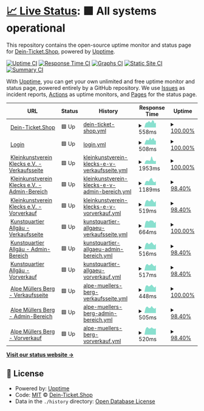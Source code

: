 # [📈 Live Status](https://Dein-Ticket-Shop.github.io/status): <!--live status--> **🟩 All systems operational**

This repository contains the open-source uptime monitor and status page for [Dein-Ticket.Shop](https://dein-ticket.shop), powered by [Upptime](https://github.com/upptime/upptime).

[![Uptime CI](https://github.com/Dein-Ticket-Shop/status/workflows/Uptime%20CI/badge.svg)](https://github.com/Dein-Ticket-Shop/status/actions?query=workflow%3A%22Uptime+CI%22)
[![Response Time CI](https://github.com/Dein-Ticket-Shop/status/workflows/Response%20Time%20CI/badge.svg)](https://github.com/Dein-Ticket-Shop/status/actions?query=workflow%3A%22Response+Time+CI%22)
[![Graphs CI](https://github.com/Dein-Ticket-Shop/status/workflows/Graphs%20CI/badge.svg)](https://github.com/Dein-Ticket-Shop/status/actions?query=workflow%3A%22Graphs+CI%22)
[![Static Site CI](https://github.com/Dein-Ticket-Shop/status/workflows/Static%20Site%20CI/badge.svg)](https://github.com/Dein-Ticket-Shop/status/actions?query=workflow%3A%22Static+Site+CI%22)
[![Summary CI](https://github.com/Dein-Ticket-Shop/status/workflows/Summary%20CI/badge.svg)](https://github.com/Dein-Ticket-Shop/status/actions?query=workflow%3A%22Summary+CI%22)

With [Upptime](https://upptime.js.org), you can get your own unlimited and free uptime monitor and status page, powered entirely by a GitHub repository. We use [Issues](https://github.com/Dein-Ticket-Shop/status/issues) as incident reports, [Actions](https://github.com/Dein-Ticket-Shop/status/actions) as uptime monitors, and [Pages](https://Dein-Ticket-Shop.github.io/status) for the status page.

<!--start: status pages-->
<!-- This summary is generated by Upptime (https://github.com/upptime/upptime) -->
<!-- Do not edit this manually, your changes will be overwritten -->
<!-- prettier-ignore -->
| URL | Status | History | Response Time | Uptime |
| --- | ------ | ------- | ------------- | ------ |
| <img alt="" src="https://icons.duckduckgo.com/ip3/dein-ticket.shop.ico" height="13"> [Dein-Ticket.Shop](https://dein-ticket.shop) | 🟩 Up | [dein-ticket-shop.yml](https://github.com/Dein-Ticket-Shop/status/commits/HEAD/history/dein-ticket-shop.yml) | <details><summary><img alt="Response time graph" src="./graphs/dein-ticket-shop/response-time-week.png" height="20"> 558ms</summary><br><a href="https://Dein-Ticket-Shop.github.io/status/history/dein-ticket-shop"><img alt="Response time 558" src="https://img.shields.io/endpoint?url=https%3A%2F%2Fraw.githubusercontent.com%2FDein-Ticket-Shop%2Fstatus%2FHEAD%2Fapi%2Fdein-ticket-shop%2Fresponse-time.json"></a><br><a href="https://Dein-Ticket-Shop.github.io/status/history/dein-ticket-shop"><img alt="24-hour response time 515" src="https://img.shields.io/endpoint?url=https%3A%2F%2Fraw.githubusercontent.com%2FDein-Ticket-Shop%2Fstatus%2FHEAD%2Fapi%2Fdein-ticket-shop%2Fresponse-time-day.json"></a><br><a href="https://Dein-Ticket-Shop.github.io/status/history/dein-ticket-shop"><img alt="7-day response time 558" src="https://img.shields.io/endpoint?url=https%3A%2F%2Fraw.githubusercontent.com%2FDein-Ticket-Shop%2Fstatus%2FHEAD%2Fapi%2Fdein-ticket-shop%2Fresponse-time-week.json"></a><br><a href="https://Dein-Ticket-Shop.github.io/status/history/dein-ticket-shop"><img alt="30-day response time 558" src="https://img.shields.io/endpoint?url=https%3A%2F%2Fraw.githubusercontent.com%2FDein-Ticket-Shop%2Fstatus%2FHEAD%2Fapi%2Fdein-ticket-shop%2Fresponse-time-month.json"></a><br><a href="https://Dein-Ticket-Shop.github.io/status/history/dein-ticket-shop"><img alt="1-year response time 558" src="https://img.shields.io/endpoint?url=https%3A%2F%2Fraw.githubusercontent.com%2FDein-Ticket-Shop%2Fstatus%2FHEAD%2Fapi%2Fdein-ticket-shop%2Fresponse-time-year.json"></a></details> | <details><summary><a href="https://Dein-Ticket-Shop.github.io/status/history/dein-ticket-shop">100.00%</a></summary><a href="https://Dein-Ticket-Shop.github.io/status/history/dein-ticket-shop"><img alt="All-time uptime 100.00%" src="https://img.shields.io/endpoint?url=https%3A%2F%2Fraw.githubusercontent.com%2FDein-Ticket-Shop%2Fstatus%2FHEAD%2Fapi%2Fdein-ticket-shop%2Fuptime.json"></a><br><a href="https://Dein-Ticket-Shop.github.io/status/history/dein-ticket-shop"><img alt="24-hour uptime 100.00%" src="https://img.shields.io/endpoint?url=https%3A%2F%2Fraw.githubusercontent.com%2FDein-Ticket-Shop%2Fstatus%2FHEAD%2Fapi%2Fdein-ticket-shop%2Fuptime-day.json"></a><br><a href="https://Dein-Ticket-Shop.github.io/status/history/dein-ticket-shop"><img alt="7-day uptime 100.00%" src="https://img.shields.io/endpoint?url=https%3A%2F%2Fraw.githubusercontent.com%2FDein-Ticket-Shop%2Fstatus%2FHEAD%2Fapi%2Fdein-ticket-shop%2Fuptime-week.json"></a><br><a href="https://Dein-Ticket-Shop.github.io/status/history/dein-ticket-shop"><img alt="30-day uptime 100.00%" src="https://img.shields.io/endpoint?url=https%3A%2F%2Fraw.githubusercontent.com%2FDein-Ticket-Shop%2Fstatus%2FHEAD%2Fapi%2Fdein-ticket-shop%2Fuptime-month.json"></a><br><a href="https://Dein-Ticket-Shop.github.io/status/history/dein-ticket-shop"><img alt="1-year uptime 100.00%" src="https://img.shields.io/endpoint?url=https%3A%2F%2Fraw.githubusercontent.com%2FDein-Ticket-Shop%2Fstatus%2FHEAD%2Fapi%2Fdein-ticket-shop%2Fuptime-year.json"></a></details>
| <img alt="" src="https://icons.duckduckgo.com/ip3/login.dein-ticket.shop.ico" height="13"> [Login](https://login.dein-ticket.shop) | 🟩 Up | [login.yml](https://github.com/Dein-Ticket-Shop/status/commits/HEAD/history/login.yml) | <details><summary><img alt="Response time graph" src="./graphs/login/response-time-week.png" height="20"> 508ms</summary><br><a href="https://Dein-Ticket-Shop.github.io/status/history/login"><img alt="Response time 508" src="https://img.shields.io/endpoint?url=https%3A%2F%2Fraw.githubusercontent.com%2FDein-Ticket-Shop%2Fstatus%2FHEAD%2Fapi%2Flogin%2Fresponse-time.json"></a><br><a href="https://Dein-Ticket-Shop.github.io/status/history/login"><img alt="24-hour response time 436" src="https://img.shields.io/endpoint?url=https%3A%2F%2Fraw.githubusercontent.com%2FDein-Ticket-Shop%2Fstatus%2FHEAD%2Fapi%2Flogin%2Fresponse-time-day.json"></a><br><a href="https://Dein-Ticket-Shop.github.io/status/history/login"><img alt="7-day response time 508" src="https://img.shields.io/endpoint?url=https%3A%2F%2Fraw.githubusercontent.com%2FDein-Ticket-Shop%2Fstatus%2FHEAD%2Fapi%2Flogin%2Fresponse-time-week.json"></a><br><a href="https://Dein-Ticket-Shop.github.io/status/history/login"><img alt="30-day response time 508" src="https://img.shields.io/endpoint?url=https%3A%2F%2Fraw.githubusercontent.com%2FDein-Ticket-Shop%2Fstatus%2FHEAD%2Fapi%2Flogin%2Fresponse-time-month.json"></a><br><a href="https://Dein-Ticket-Shop.github.io/status/history/login"><img alt="1-year response time 508" src="https://img.shields.io/endpoint?url=https%3A%2F%2Fraw.githubusercontent.com%2FDein-Ticket-Shop%2Fstatus%2FHEAD%2Fapi%2Flogin%2Fresponse-time-year.json"></a></details> | <details><summary><a href="https://Dein-Ticket-Shop.github.io/status/history/login">100.00%</a></summary><a href="https://Dein-Ticket-Shop.github.io/status/history/login"><img alt="All-time uptime 100.00%" src="https://img.shields.io/endpoint?url=https%3A%2F%2Fraw.githubusercontent.com%2FDein-Ticket-Shop%2Fstatus%2FHEAD%2Fapi%2Flogin%2Fuptime.json"></a><br><a href="https://Dein-Ticket-Shop.github.io/status/history/login"><img alt="24-hour uptime 100.00%" src="https://img.shields.io/endpoint?url=https%3A%2F%2Fraw.githubusercontent.com%2FDein-Ticket-Shop%2Fstatus%2FHEAD%2Fapi%2Flogin%2Fuptime-day.json"></a><br><a href="https://Dein-Ticket-Shop.github.io/status/history/login"><img alt="7-day uptime 100.00%" src="https://img.shields.io/endpoint?url=https%3A%2F%2Fraw.githubusercontent.com%2FDein-Ticket-Shop%2Fstatus%2FHEAD%2Fapi%2Flogin%2Fuptime-week.json"></a><br><a href="https://Dein-Ticket-Shop.github.io/status/history/login"><img alt="30-day uptime 100.00%" src="https://img.shields.io/endpoint?url=https%3A%2F%2Fraw.githubusercontent.com%2FDein-Ticket-Shop%2Fstatus%2FHEAD%2Fapi%2Flogin%2Fuptime-month.json"></a><br><a href="https://Dein-Ticket-Shop.github.io/status/history/login"><img alt="1-year uptime 100.00%" src="https://img.shields.io/endpoint?url=https%3A%2F%2Fraw.githubusercontent.com%2FDein-Ticket-Shop%2Fstatus%2FHEAD%2Fapi%2Flogin%2Fuptime-year.json"></a></details>
| <img alt="" src="https://icons.duckduckgo.com/ip3/klecks.dein-ticket.shop.ico" height="13"> [Kleinkunstverein Klecks e.V. - Verkaufsseite](https://klecks.dein-ticket.shop) | 🟩 Up | [kleinkunstverein-klecks-e-v-verkaufsseite.yml](https://github.com/Dein-Ticket-Shop/status/commits/HEAD/history/kleinkunstverein-klecks-e-v-verkaufsseite.yml) | <details><summary><img alt="Response time graph" src="./graphs/kleinkunstverein-klecks-e-v-verkaufsseite/response-time-week.png" height="20"> 1953ms</summary><br><a href="https://Dein-Ticket-Shop.github.io/status/history/kleinkunstverein-klecks-e-v-verkaufsseite"><img alt="Response time 1953" src="https://img.shields.io/endpoint?url=https%3A%2F%2Fraw.githubusercontent.com%2FDein-Ticket-Shop%2Fstatus%2FHEAD%2Fapi%2Fkleinkunstverein-klecks-e-v-verkaufsseite%2Fresponse-time.json"></a><br><a href="https://Dein-Ticket-Shop.github.io/status/history/kleinkunstverein-klecks-e-v-verkaufsseite"><img alt="24-hour response time 1633" src="https://img.shields.io/endpoint?url=https%3A%2F%2Fraw.githubusercontent.com%2FDein-Ticket-Shop%2Fstatus%2FHEAD%2Fapi%2Fkleinkunstverein-klecks-e-v-verkaufsseite%2Fresponse-time-day.json"></a><br><a href="https://Dein-Ticket-Shop.github.io/status/history/kleinkunstverein-klecks-e-v-verkaufsseite"><img alt="7-day response time 1953" src="https://img.shields.io/endpoint?url=https%3A%2F%2Fraw.githubusercontent.com%2FDein-Ticket-Shop%2Fstatus%2FHEAD%2Fapi%2Fkleinkunstverein-klecks-e-v-verkaufsseite%2Fresponse-time-week.json"></a><br><a href="https://Dein-Ticket-Shop.github.io/status/history/kleinkunstverein-klecks-e-v-verkaufsseite"><img alt="30-day response time 1953" src="https://img.shields.io/endpoint?url=https%3A%2F%2Fraw.githubusercontent.com%2FDein-Ticket-Shop%2Fstatus%2FHEAD%2Fapi%2Fkleinkunstverein-klecks-e-v-verkaufsseite%2Fresponse-time-month.json"></a><br><a href="https://Dein-Ticket-Shop.github.io/status/history/kleinkunstverein-klecks-e-v-verkaufsseite"><img alt="1-year response time 1953" src="https://img.shields.io/endpoint?url=https%3A%2F%2Fraw.githubusercontent.com%2FDein-Ticket-Shop%2Fstatus%2FHEAD%2Fapi%2Fkleinkunstverein-klecks-e-v-verkaufsseite%2Fresponse-time-year.json"></a></details> | <details><summary><a href="https://Dein-Ticket-Shop.github.io/status/history/kleinkunstverein-klecks-e-v-verkaufsseite">100.00%</a></summary><a href="https://Dein-Ticket-Shop.github.io/status/history/kleinkunstverein-klecks-e-v-verkaufsseite"><img alt="All-time uptime 100.00%" src="https://img.shields.io/endpoint?url=https%3A%2F%2Fraw.githubusercontent.com%2FDein-Ticket-Shop%2Fstatus%2FHEAD%2Fapi%2Fkleinkunstverein-klecks-e-v-verkaufsseite%2Fuptime.json"></a><br><a href="https://Dein-Ticket-Shop.github.io/status/history/kleinkunstverein-klecks-e-v-verkaufsseite"><img alt="24-hour uptime 100.00%" src="https://img.shields.io/endpoint?url=https%3A%2F%2Fraw.githubusercontent.com%2FDein-Ticket-Shop%2Fstatus%2FHEAD%2Fapi%2Fkleinkunstverein-klecks-e-v-verkaufsseite%2Fuptime-day.json"></a><br><a href="https://Dein-Ticket-Shop.github.io/status/history/kleinkunstverein-klecks-e-v-verkaufsseite"><img alt="7-day uptime 100.00%" src="https://img.shields.io/endpoint?url=https%3A%2F%2Fraw.githubusercontent.com%2FDein-Ticket-Shop%2Fstatus%2FHEAD%2Fapi%2Fkleinkunstverein-klecks-e-v-verkaufsseite%2Fuptime-week.json"></a><br><a href="https://Dein-Ticket-Shop.github.io/status/history/kleinkunstverein-klecks-e-v-verkaufsseite"><img alt="30-day uptime 100.00%" src="https://img.shields.io/endpoint?url=https%3A%2F%2Fraw.githubusercontent.com%2FDein-Ticket-Shop%2Fstatus%2FHEAD%2Fapi%2Fkleinkunstverein-klecks-e-v-verkaufsseite%2Fuptime-month.json"></a><br><a href="https://Dein-Ticket-Shop.github.io/status/history/kleinkunstverein-klecks-e-v-verkaufsseite"><img alt="1-year uptime 100.00%" src="https://img.shields.io/endpoint?url=https%3A%2F%2Fraw.githubusercontent.com%2FDein-Ticket-Shop%2Fstatus%2FHEAD%2Fapi%2Fkleinkunstverein-klecks-e-v-verkaufsseite%2Fuptime-year.json"></a></details>
| <img alt="" src="https://icons.duckduckgo.com/ip3/klecks.admin.dein-ticket.shop.ico" height="13"> [Kleinkunstverein Klecks e.V. - Admin-Bereich](https://klecks.admin.dein-ticket.shop) | 🟩 Up | [kleinkunstverein-klecks-e-v-admin-bereich.yml](https://github.com/Dein-Ticket-Shop/status/commits/HEAD/history/kleinkunstverein-klecks-e-v-admin-bereich.yml) | <details><summary><img alt="Response time graph" src="./graphs/kleinkunstverein-klecks-e-v-admin-bereich/response-time-week.png" height="20"> 1189ms</summary><br><a href="https://Dein-Ticket-Shop.github.io/status/history/kleinkunstverein-klecks-e-v-admin-bereich"><img alt="Response time 1189" src="https://img.shields.io/endpoint?url=https%3A%2F%2Fraw.githubusercontent.com%2FDein-Ticket-Shop%2Fstatus%2FHEAD%2Fapi%2Fkleinkunstverein-klecks-e-v-admin-bereich%2Fresponse-time.json"></a><br><a href="https://Dein-Ticket-Shop.github.io/status/history/kleinkunstverein-klecks-e-v-admin-bereich"><img alt="24-hour response time 1859" src="https://img.shields.io/endpoint?url=https%3A%2F%2Fraw.githubusercontent.com%2FDein-Ticket-Shop%2Fstatus%2FHEAD%2Fapi%2Fkleinkunstverein-klecks-e-v-admin-bereich%2Fresponse-time-day.json"></a><br><a href="https://Dein-Ticket-Shop.github.io/status/history/kleinkunstverein-klecks-e-v-admin-bereich"><img alt="7-day response time 1189" src="https://img.shields.io/endpoint?url=https%3A%2F%2Fraw.githubusercontent.com%2FDein-Ticket-Shop%2Fstatus%2FHEAD%2Fapi%2Fkleinkunstverein-klecks-e-v-admin-bereich%2Fresponse-time-week.json"></a><br><a href="https://Dein-Ticket-Shop.github.io/status/history/kleinkunstverein-klecks-e-v-admin-bereich"><img alt="30-day response time 1189" src="https://img.shields.io/endpoint?url=https%3A%2F%2Fraw.githubusercontent.com%2FDein-Ticket-Shop%2Fstatus%2FHEAD%2Fapi%2Fkleinkunstverein-klecks-e-v-admin-bereich%2Fresponse-time-month.json"></a><br><a href="https://Dein-Ticket-Shop.github.io/status/history/kleinkunstverein-klecks-e-v-admin-bereich"><img alt="1-year response time 1189" src="https://img.shields.io/endpoint?url=https%3A%2F%2Fraw.githubusercontent.com%2FDein-Ticket-Shop%2Fstatus%2FHEAD%2Fapi%2Fkleinkunstverein-klecks-e-v-admin-bereich%2Fresponse-time-year.json"></a></details> | <details><summary><a href="https://Dein-Ticket-Shop.github.io/status/history/kleinkunstverein-klecks-e-v-admin-bereich">98.40%</a></summary><a href="https://Dein-Ticket-Shop.github.io/status/history/kleinkunstverein-klecks-e-v-admin-bereich"><img alt="All-time uptime 98.40%" src="https://img.shields.io/endpoint?url=https%3A%2F%2Fraw.githubusercontent.com%2FDein-Ticket-Shop%2Fstatus%2FHEAD%2Fapi%2Fkleinkunstverein-klecks-e-v-admin-bereich%2Fuptime.json"></a><br><a href="https://Dein-Ticket-Shop.github.io/status/history/kleinkunstverein-klecks-e-v-admin-bereich"><img alt="24-hour uptime 90.50%" src="https://img.shields.io/endpoint?url=https%3A%2F%2Fraw.githubusercontent.com%2FDein-Ticket-Shop%2Fstatus%2FHEAD%2Fapi%2Fkleinkunstverein-klecks-e-v-admin-bereich%2Fuptime-day.json"></a><br><a href="https://Dein-Ticket-Shop.github.io/status/history/kleinkunstverein-klecks-e-v-admin-bereich"><img alt="7-day uptime 98.40%" src="https://img.shields.io/endpoint?url=https%3A%2F%2Fraw.githubusercontent.com%2FDein-Ticket-Shop%2Fstatus%2FHEAD%2Fapi%2Fkleinkunstverein-klecks-e-v-admin-bereich%2Fuptime-week.json"></a><br><a href="https://Dein-Ticket-Shop.github.io/status/history/kleinkunstverein-klecks-e-v-admin-bereich"><img alt="30-day uptime 98.40%" src="https://img.shields.io/endpoint?url=https%3A%2F%2Fraw.githubusercontent.com%2FDein-Ticket-Shop%2Fstatus%2FHEAD%2Fapi%2Fkleinkunstverein-klecks-e-v-admin-bereich%2Fuptime-month.json"></a><br><a href="https://Dein-Ticket-Shop.github.io/status/history/kleinkunstverein-klecks-e-v-admin-bereich"><img alt="1-year uptime 98.40%" src="https://img.shields.io/endpoint?url=https%3A%2F%2Fraw.githubusercontent.com%2FDein-Ticket-Shop%2Fstatus%2FHEAD%2Fapi%2Fkleinkunstverein-klecks-e-v-admin-bereich%2Fuptime-year.json"></a></details>
| <img alt="" src="https://icons.duckduckgo.com/ip3/klecks.vvk.dein-ticket.shop.ico" height="13"> [Kleinkunstverein Klecks e.V. - Vorverkauf](https://klecks.vvk.dein-ticket.shop) | 🟩 Up | [kleinkunstverein-klecks-e-v-vorverkauf.yml](https://github.com/Dein-Ticket-Shop/status/commits/HEAD/history/kleinkunstverein-klecks-e-v-vorverkauf.yml) | <details><summary><img alt="Response time graph" src="./graphs/kleinkunstverein-klecks-e-v-vorverkauf/response-time-week.png" height="20"> 519ms</summary><br><a href="https://Dein-Ticket-Shop.github.io/status/history/kleinkunstverein-klecks-e-v-vorverkauf"><img alt="Response time 519" src="https://img.shields.io/endpoint?url=https%3A%2F%2Fraw.githubusercontent.com%2FDein-Ticket-Shop%2Fstatus%2FHEAD%2Fapi%2Fkleinkunstverein-klecks-e-v-vorverkauf%2Fresponse-time.json"></a><br><a href="https://Dein-Ticket-Shop.github.io/status/history/kleinkunstverein-klecks-e-v-vorverkauf"><img alt="24-hour response time 428" src="https://img.shields.io/endpoint?url=https%3A%2F%2Fraw.githubusercontent.com%2FDein-Ticket-Shop%2Fstatus%2FHEAD%2Fapi%2Fkleinkunstverein-klecks-e-v-vorverkauf%2Fresponse-time-day.json"></a><br><a href="https://Dein-Ticket-Shop.github.io/status/history/kleinkunstverein-klecks-e-v-vorverkauf"><img alt="7-day response time 519" src="https://img.shields.io/endpoint?url=https%3A%2F%2Fraw.githubusercontent.com%2FDein-Ticket-Shop%2Fstatus%2FHEAD%2Fapi%2Fkleinkunstverein-klecks-e-v-vorverkauf%2Fresponse-time-week.json"></a><br><a href="https://Dein-Ticket-Shop.github.io/status/history/kleinkunstverein-klecks-e-v-vorverkauf"><img alt="30-day response time 519" src="https://img.shields.io/endpoint?url=https%3A%2F%2Fraw.githubusercontent.com%2FDein-Ticket-Shop%2Fstatus%2FHEAD%2Fapi%2Fkleinkunstverein-klecks-e-v-vorverkauf%2Fresponse-time-month.json"></a><br><a href="https://Dein-Ticket-Shop.github.io/status/history/kleinkunstverein-klecks-e-v-vorverkauf"><img alt="1-year response time 519" src="https://img.shields.io/endpoint?url=https%3A%2F%2Fraw.githubusercontent.com%2FDein-Ticket-Shop%2Fstatus%2FHEAD%2Fapi%2Fkleinkunstverein-klecks-e-v-vorverkauf%2Fresponse-time-year.json"></a></details> | <details><summary><a href="https://Dein-Ticket-Shop.github.io/status/history/kleinkunstverein-klecks-e-v-vorverkauf">98.40%</a></summary><a href="https://Dein-Ticket-Shop.github.io/status/history/kleinkunstverein-klecks-e-v-vorverkauf"><img alt="All-time uptime 98.40%" src="https://img.shields.io/endpoint?url=https%3A%2F%2Fraw.githubusercontent.com%2FDein-Ticket-Shop%2Fstatus%2FHEAD%2Fapi%2Fkleinkunstverein-klecks-e-v-vorverkauf%2Fuptime.json"></a><br><a href="https://Dein-Ticket-Shop.github.io/status/history/kleinkunstverein-klecks-e-v-vorverkauf"><img alt="24-hour uptime 90.50%" src="https://img.shields.io/endpoint?url=https%3A%2F%2Fraw.githubusercontent.com%2FDein-Ticket-Shop%2Fstatus%2FHEAD%2Fapi%2Fkleinkunstverein-klecks-e-v-vorverkauf%2Fuptime-day.json"></a><br><a href="https://Dein-Ticket-Shop.github.io/status/history/kleinkunstverein-klecks-e-v-vorverkauf"><img alt="7-day uptime 98.40%" src="https://img.shields.io/endpoint?url=https%3A%2F%2Fraw.githubusercontent.com%2FDein-Ticket-Shop%2Fstatus%2FHEAD%2Fapi%2Fkleinkunstverein-klecks-e-v-vorverkauf%2Fuptime-week.json"></a><br><a href="https://Dein-Ticket-Shop.github.io/status/history/kleinkunstverein-klecks-e-v-vorverkauf"><img alt="30-day uptime 98.40%" src="https://img.shields.io/endpoint?url=https%3A%2F%2Fraw.githubusercontent.com%2FDein-Ticket-Shop%2Fstatus%2FHEAD%2Fapi%2Fkleinkunstverein-klecks-e-v-vorverkauf%2Fuptime-month.json"></a><br><a href="https://Dein-Ticket-Shop.github.io/status/history/kleinkunstverein-klecks-e-v-vorverkauf"><img alt="1-year uptime 98.40%" src="https://img.shields.io/endpoint?url=https%3A%2F%2Fraw.githubusercontent.com%2FDein-Ticket-Shop%2Fstatus%2FHEAD%2Fapi%2Fkleinkunstverein-klecks-e-v-vorverkauf%2Fuptime-year.json"></a></details>
| <img alt="" src="https://icons.duckduckgo.com/ip3/kqa.dein-ticket.shop.ico" height="13"> [Kunstquartier Allgäu - Verkaufsseite](https://kqa.dein-ticket.shop) | 🟩 Up | [kunstquartier-allgaeu-verkaufsseite.yml](https://github.com/Dein-Ticket-Shop/status/commits/HEAD/history/kunstquartier-allgaeu-verkaufsseite.yml) | <details><summary><img alt="Response time graph" src="./graphs/kunstquartier-allgaeu-verkaufsseite/response-time-week.png" height="20"> 664ms</summary><br><a href="https://Dein-Ticket-Shop.github.io/status/history/kunstquartier-allgaeu-verkaufsseite"><img alt="Response time 664" src="https://img.shields.io/endpoint?url=https%3A%2F%2Fraw.githubusercontent.com%2FDein-Ticket-Shop%2Fstatus%2FHEAD%2Fapi%2Fkunstquartier-allgaeu-verkaufsseite%2Fresponse-time.json"></a><br><a href="https://Dein-Ticket-Shop.github.io/status/history/kunstquartier-allgaeu-verkaufsseite"><img alt="24-hour response time 635" src="https://img.shields.io/endpoint?url=https%3A%2F%2Fraw.githubusercontent.com%2FDein-Ticket-Shop%2Fstatus%2FHEAD%2Fapi%2Fkunstquartier-allgaeu-verkaufsseite%2Fresponse-time-day.json"></a><br><a href="https://Dein-Ticket-Shop.github.io/status/history/kunstquartier-allgaeu-verkaufsseite"><img alt="7-day response time 664" src="https://img.shields.io/endpoint?url=https%3A%2F%2Fraw.githubusercontent.com%2FDein-Ticket-Shop%2Fstatus%2FHEAD%2Fapi%2Fkunstquartier-allgaeu-verkaufsseite%2Fresponse-time-week.json"></a><br><a href="https://Dein-Ticket-Shop.github.io/status/history/kunstquartier-allgaeu-verkaufsseite"><img alt="30-day response time 664" src="https://img.shields.io/endpoint?url=https%3A%2F%2Fraw.githubusercontent.com%2FDein-Ticket-Shop%2Fstatus%2FHEAD%2Fapi%2Fkunstquartier-allgaeu-verkaufsseite%2Fresponse-time-month.json"></a><br><a href="https://Dein-Ticket-Shop.github.io/status/history/kunstquartier-allgaeu-verkaufsseite"><img alt="1-year response time 664" src="https://img.shields.io/endpoint?url=https%3A%2F%2Fraw.githubusercontent.com%2FDein-Ticket-Shop%2Fstatus%2FHEAD%2Fapi%2Fkunstquartier-allgaeu-verkaufsseite%2Fresponse-time-year.json"></a></details> | <details><summary><a href="https://Dein-Ticket-Shop.github.io/status/history/kunstquartier-allgaeu-verkaufsseite">100.00%</a></summary><a href="https://Dein-Ticket-Shop.github.io/status/history/kunstquartier-allgaeu-verkaufsseite"><img alt="All-time uptime 100.00%" src="https://img.shields.io/endpoint?url=https%3A%2F%2Fraw.githubusercontent.com%2FDein-Ticket-Shop%2Fstatus%2FHEAD%2Fapi%2Fkunstquartier-allgaeu-verkaufsseite%2Fuptime.json"></a><br><a href="https://Dein-Ticket-Shop.github.io/status/history/kunstquartier-allgaeu-verkaufsseite"><img alt="24-hour uptime 100.00%" src="https://img.shields.io/endpoint?url=https%3A%2F%2Fraw.githubusercontent.com%2FDein-Ticket-Shop%2Fstatus%2FHEAD%2Fapi%2Fkunstquartier-allgaeu-verkaufsseite%2Fuptime-day.json"></a><br><a href="https://Dein-Ticket-Shop.github.io/status/history/kunstquartier-allgaeu-verkaufsseite"><img alt="7-day uptime 100.00%" src="https://img.shields.io/endpoint?url=https%3A%2F%2Fraw.githubusercontent.com%2FDein-Ticket-Shop%2Fstatus%2FHEAD%2Fapi%2Fkunstquartier-allgaeu-verkaufsseite%2Fuptime-week.json"></a><br><a href="https://Dein-Ticket-Shop.github.io/status/history/kunstquartier-allgaeu-verkaufsseite"><img alt="30-day uptime 100.00%" src="https://img.shields.io/endpoint?url=https%3A%2F%2Fraw.githubusercontent.com%2FDein-Ticket-Shop%2Fstatus%2FHEAD%2Fapi%2Fkunstquartier-allgaeu-verkaufsseite%2Fuptime-month.json"></a><br><a href="https://Dein-Ticket-Shop.github.io/status/history/kunstquartier-allgaeu-verkaufsseite"><img alt="1-year uptime 100.00%" src="https://img.shields.io/endpoint?url=https%3A%2F%2Fraw.githubusercontent.com%2FDein-Ticket-Shop%2Fstatus%2FHEAD%2Fapi%2Fkunstquartier-allgaeu-verkaufsseite%2Fuptime-year.json"></a></details>
| <img alt="" src="https://icons.duckduckgo.com/ip3/kqa.admin.dein-ticket.shop.ico" height="13"> [Kunstquartier Allgäu - Admin-Bereich](https://kqa.admin.dein-ticket.shop) | 🟩 Up | [kunstquartier-allgaeu-admin-bereich.yml](https://github.com/Dein-Ticket-Shop/status/commits/HEAD/history/kunstquartier-allgaeu-admin-bereich.yml) | <details><summary><img alt="Response time graph" src="./graphs/kunstquartier-allgaeu-admin-bereich/response-time-week.png" height="20"> 516ms</summary><br><a href="https://Dein-Ticket-Shop.github.io/status/history/kunstquartier-allgaeu-admin-bereich"><img alt="Response time 516" src="https://img.shields.io/endpoint?url=https%3A%2F%2Fraw.githubusercontent.com%2FDein-Ticket-Shop%2Fstatus%2FHEAD%2Fapi%2Fkunstquartier-allgaeu-admin-bereich%2Fresponse-time.json"></a><br><a href="https://Dein-Ticket-Shop.github.io/status/history/kunstquartier-allgaeu-admin-bereich"><img alt="24-hour response time 422" src="https://img.shields.io/endpoint?url=https%3A%2F%2Fraw.githubusercontent.com%2FDein-Ticket-Shop%2Fstatus%2FHEAD%2Fapi%2Fkunstquartier-allgaeu-admin-bereich%2Fresponse-time-day.json"></a><br><a href="https://Dein-Ticket-Shop.github.io/status/history/kunstquartier-allgaeu-admin-bereich"><img alt="7-day response time 516" src="https://img.shields.io/endpoint?url=https%3A%2F%2Fraw.githubusercontent.com%2FDein-Ticket-Shop%2Fstatus%2FHEAD%2Fapi%2Fkunstquartier-allgaeu-admin-bereich%2Fresponse-time-week.json"></a><br><a href="https://Dein-Ticket-Shop.github.io/status/history/kunstquartier-allgaeu-admin-bereich"><img alt="30-day response time 516" src="https://img.shields.io/endpoint?url=https%3A%2F%2Fraw.githubusercontent.com%2FDein-Ticket-Shop%2Fstatus%2FHEAD%2Fapi%2Fkunstquartier-allgaeu-admin-bereich%2Fresponse-time-month.json"></a><br><a href="https://Dein-Ticket-Shop.github.io/status/history/kunstquartier-allgaeu-admin-bereich"><img alt="1-year response time 516" src="https://img.shields.io/endpoint?url=https%3A%2F%2Fraw.githubusercontent.com%2FDein-Ticket-Shop%2Fstatus%2FHEAD%2Fapi%2Fkunstquartier-allgaeu-admin-bereich%2Fresponse-time-year.json"></a></details> | <details><summary><a href="https://Dein-Ticket-Shop.github.io/status/history/kunstquartier-allgaeu-admin-bereich">98.40%</a></summary><a href="https://Dein-Ticket-Shop.github.io/status/history/kunstquartier-allgaeu-admin-bereich"><img alt="All-time uptime 98.40%" src="https://img.shields.io/endpoint?url=https%3A%2F%2Fraw.githubusercontent.com%2FDein-Ticket-Shop%2Fstatus%2FHEAD%2Fapi%2Fkunstquartier-allgaeu-admin-bereich%2Fuptime.json"></a><br><a href="https://Dein-Ticket-Shop.github.io/status/history/kunstquartier-allgaeu-admin-bereich"><img alt="24-hour uptime 90.50%" src="https://img.shields.io/endpoint?url=https%3A%2F%2Fraw.githubusercontent.com%2FDein-Ticket-Shop%2Fstatus%2FHEAD%2Fapi%2Fkunstquartier-allgaeu-admin-bereich%2Fuptime-day.json"></a><br><a href="https://Dein-Ticket-Shop.github.io/status/history/kunstquartier-allgaeu-admin-bereich"><img alt="7-day uptime 98.40%" src="https://img.shields.io/endpoint?url=https%3A%2F%2Fraw.githubusercontent.com%2FDein-Ticket-Shop%2Fstatus%2FHEAD%2Fapi%2Fkunstquartier-allgaeu-admin-bereich%2Fuptime-week.json"></a><br><a href="https://Dein-Ticket-Shop.github.io/status/history/kunstquartier-allgaeu-admin-bereich"><img alt="30-day uptime 98.40%" src="https://img.shields.io/endpoint?url=https%3A%2F%2Fraw.githubusercontent.com%2FDein-Ticket-Shop%2Fstatus%2FHEAD%2Fapi%2Fkunstquartier-allgaeu-admin-bereich%2Fuptime-month.json"></a><br><a href="https://Dein-Ticket-Shop.github.io/status/history/kunstquartier-allgaeu-admin-bereich"><img alt="1-year uptime 98.40%" src="https://img.shields.io/endpoint?url=https%3A%2F%2Fraw.githubusercontent.com%2FDein-Ticket-Shop%2Fstatus%2FHEAD%2Fapi%2Fkunstquartier-allgaeu-admin-bereich%2Fuptime-year.json"></a></details>
| <img alt="" src="https://icons.duckduckgo.com/ip3/kqa.vvk.dein-ticket.shop.ico" height="13"> [Kunstquartier Allgäu - Vorverkauf](https://kqa.vvk.dein-ticket.shop) | 🟩 Up | [kunstquartier-allgaeu-vorverkauf.yml](https://github.com/Dein-Ticket-Shop/status/commits/HEAD/history/kunstquartier-allgaeu-vorverkauf.yml) | <details><summary><img alt="Response time graph" src="./graphs/kunstquartier-allgaeu-vorverkauf/response-time-week.png" height="20"> 517ms</summary><br><a href="https://Dein-Ticket-Shop.github.io/status/history/kunstquartier-allgaeu-vorverkauf"><img alt="Response time 517" src="https://img.shields.io/endpoint?url=https%3A%2F%2Fraw.githubusercontent.com%2FDein-Ticket-Shop%2Fstatus%2FHEAD%2Fapi%2Fkunstquartier-allgaeu-vorverkauf%2Fresponse-time.json"></a><br><a href="https://Dein-Ticket-Shop.github.io/status/history/kunstquartier-allgaeu-vorverkauf"><img alt="24-hour response time 426" src="https://img.shields.io/endpoint?url=https%3A%2F%2Fraw.githubusercontent.com%2FDein-Ticket-Shop%2Fstatus%2FHEAD%2Fapi%2Fkunstquartier-allgaeu-vorverkauf%2Fresponse-time-day.json"></a><br><a href="https://Dein-Ticket-Shop.github.io/status/history/kunstquartier-allgaeu-vorverkauf"><img alt="7-day response time 517" src="https://img.shields.io/endpoint?url=https%3A%2F%2Fraw.githubusercontent.com%2FDein-Ticket-Shop%2Fstatus%2FHEAD%2Fapi%2Fkunstquartier-allgaeu-vorverkauf%2Fresponse-time-week.json"></a><br><a href="https://Dein-Ticket-Shop.github.io/status/history/kunstquartier-allgaeu-vorverkauf"><img alt="30-day response time 517" src="https://img.shields.io/endpoint?url=https%3A%2F%2Fraw.githubusercontent.com%2FDein-Ticket-Shop%2Fstatus%2FHEAD%2Fapi%2Fkunstquartier-allgaeu-vorverkauf%2Fresponse-time-month.json"></a><br><a href="https://Dein-Ticket-Shop.github.io/status/history/kunstquartier-allgaeu-vorverkauf"><img alt="1-year response time 517" src="https://img.shields.io/endpoint?url=https%3A%2F%2Fraw.githubusercontent.com%2FDein-Ticket-Shop%2Fstatus%2FHEAD%2Fapi%2Fkunstquartier-allgaeu-vorverkauf%2Fresponse-time-year.json"></a></details> | <details><summary><a href="https://Dein-Ticket-Shop.github.io/status/history/kunstquartier-allgaeu-vorverkauf">98.40%</a></summary><a href="https://Dein-Ticket-Shop.github.io/status/history/kunstquartier-allgaeu-vorverkauf"><img alt="All-time uptime 98.40%" src="https://img.shields.io/endpoint?url=https%3A%2F%2Fraw.githubusercontent.com%2FDein-Ticket-Shop%2Fstatus%2FHEAD%2Fapi%2Fkunstquartier-allgaeu-vorverkauf%2Fuptime.json"></a><br><a href="https://Dein-Ticket-Shop.github.io/status/history/kunstquartier-allgaeu-vorverkauf"><img alt="24-hour uptime 90.50%" src="https://img.shields.io/endpoint?url=https%3A%2F%2Fraw.githubusercontent.com%2FDein-Ticket-Shop%2Fstatus%2FHEAD%2Fapi%2Fkunstquartier-allgaeu-vorverkauf%2Fuptime-day.json"></a><br><a href="https://Dein-Ticket-Shop.github.io/status/history/kunstquartier-allgaeu-vorverkauf"><img alt="7-day uptime 98.40%" src="https://img.shields.io/endpoint?url=https%3A%2F%2Fraw.githubusercontent.com%2FDein-Ticket-Shop%2Fstatus%2FHEAD%2Fapi%2Fkunstquartier-allgaeu-vorverkauf%2Fuptime-week.json"></a><br><a href="https://Dein-Ticket-Shop.github.io/status/history/kunstquartier-allgaeu-vorverkauf"><img alt="30-day uptime 98.40%" src="https://img.shields.io/endpoint?url=https%3A%2F%2Fraw.githubusercontent.com%2FDein-Ticket-Shop%2Fstatus%2FHEAD%2Fapi%2Fkunstquartier-allgaeu-vorverkauf%2Fuptime-month.json"></a><br><a href="https://Dein-Ticket-Shop.github.io/status/history/kunstquartier-allgaeu-vorverkauf"><img alt="1-year uptime 98.40%" src="https://img.shields.io/endpoint?url=https%3A%2F%2Fraw.githubusercontent.com%2FDein-Ticket-Shop%2Fstatus%2FHEAD%2Fapi%2Fkunstquartier-allgaeu-vorverkauf%2Fuptime-year.json"></a></details>
| <img alt="" src="https://icons.duckduckgo.com/ip3/alpe-muellers-berg.dein-ticket.shop.ico" height="13"> [Alpe Müllers Berg - Verkaufsseite](https://alpe-muellers-berg.dein-ticket.shop) | 🟩 Up | [alpe-muellers-berg-verkaufsseite.yml](https://github.com/Dein-Ticket-Shop/status/commits/HEAD/history/alpe-muellers-berg-verkaufsseite.yml) | <details><summary><img alt="Response time graph" src="./graphs/alpe-muellers-berg-verkaufsseite/response-time-week.png" height="20"> 448ms</summary><br><a href="https://Dein-Ticket-Shop.github.io/status/history/alpe-muellers-berg-verkaufsseite"><img alt="Response time 448" src="https://img.shields.io/endpoint?url=https%3A%2F%2Fraw.githubusercontent.com%2FDein-Ticket-Shop%2Fstatus%2FHEAD%2Fapi%2Falpe-muellers-berg-verkaufsseite%2Fresponse-time.json"></a><br><a href="https://Dein-Ticket-Shop.github.io/status/history/alpe-muellers-berg-verkaufsseite"><img alt="24-hour response time 427" src="https://img.shields.io/endpoint?url=https%3A%2F%2Fraw.githubusercontent.com%2FDein-Ticket-Shop%2Fstatus%2FHEAD%2Fapi%2Falpe-muellers-berg-verkaufsseite%2Fresponse-time-day.json"></a><br><a href="https://Dein-Ticket-Shop.github.io/status/history/alpe-muellers-berg-verkaufsseite"><img alt="7-day response time 448" src="https://img.shields.io/endpoint?url=https%3A%2F%2Fraw.githubusercontent.com%2FDein-Ticket-Shop%2Fstatus%2FHEAD%2Fapi%2Falpe-muellers-berg-verkaufsseite%2Fresponse-time-week.json"></a><br><a href="https://Dein-Ticket-Shop.github.io/status/history/alpe-muellers-berg-verkaufsseite"><img alt="30-day response time 448" src="https://img.shields.io/endpoint?url=https%3A%2F%2Fraw.githubusercontent.com%2FDein-Ticket-Shop%2Fstatus%2FHEAD%2Fapi%2Falpe-muellers-berg-verkaufsseite%2Fresponse-time-month.json"></a><br><a href="https://Dein-Ticket-Shop.github.io/status/history/alpe-muellers-berg-verkaufsseite"><img alt="1-year response time 448" src="https://img.shields.io/endpoint?url=https%3A%2F%2Fraw.githubusercontent.com%2FDein-Ticket-Shop%2Fstatus%2FHEAD%2Fapi%2Falpe-muellers-berg-verkaufsseite%2Fresponse-time-year.json"></a></details> | <details><summary><a href="https://Dein-Ticket-Shop.github.io/status/history/alpe-muellers-berg-verkaufsseite">100.00%</a></summary><a href="https://Dein-Ticket-Shop.github.io/status/history/alpe-muellers-berg-verkaufsseite"><img alt="All-time uptime 100.00%" src="https://img.shields.io/endpoint?url=https%3A%2F%2Fraw.githubusercontent.com%2FDein-Ticket-Shop%2Fstatus%2FHEAD%2Fapi%2Falpe-muellers-berg-verkaufsseite%2Fuptime.json"></a><br><a href="https://Dein-Ticket-Shop.github.io/status/history/alpe-muellers-berg-verkaufsseite"><img alt="24-hour uptime 100.00%" src="https://img.shields.io/endpoint?url=https%3A%2F%2Fraw.githubusercontent.com%2FDein-Ticket-Shop%2Fstatus%2FHEAD%2Fapi%2Falpe-muellers-berg-verkaufsseite%2Fuptime-day.json"></a><br><a href="https://Dein-Ticket-Shop.github.io/status/history/alpe-muellers-berg-verkaufsseite"><img alt="7-day uptime 100.00%" src="https://img.shields.io/endpoint?url=https%3A%2F%2Fraw.githubusercontent.com%2FDein-Ticket-Shop%2Fstatus%2FHEAD%2Fapi%2Falpe-muellers-berg-verkaufsseite%2Fuptime-week.json"></a><br><a href="https://Dein-Ticket-Shop.github.io/status/history/alpe-muellers-berg-verkaufsseite"><img alt="30-day uptime 100.00%" src="https://img.shields.io/endpoint?url=https%3A%2F%2Fraw.githubusercontent.com%2FDein-Ticket-Shop%2Fstatus%2FHEAD%2Fapi%2Falpe-muellers-berg-verkaufsseite%2Fuptime-month.json"></a><br><a href="https://Dein-Ticket-Shop.github.io/status/history/alpe-muellers-berg-verkaufsseite"><img alt="1-year uptime 100.00%" src="https://img.shields.io/endpoint?url=https%3A%2F%2Fraw.githubusercontent.com%2FDein-Ticket-Shop%2Fstatus%2FHEAD%2Fapi%2Falpe-muellers-berg-verkaufsseite%2Fuptime-year.json"></a></details>
| <img alt="" src="https://icons.duckduckgo.com/ip3/alpe-muellers-berg.admin.dein-ticket.shop.ico" height="13"> [Alpe Müllers Berg - Admin-Bereich](https://alpe-muellers-berg.admin.dein-ticket.shop) | 🟩 Up | [alpe-muellers-berg-admin-bereich.yml](https://github.com/Dein-Ticket-Shop/status/commits/HEAD/history/alpe-muellers-berg-admin-bereich.yml) | <details><summary><img alt="Response time graph" src="./graphs/alpe-muellers-berg-admin-bereich/response-time-week.png" height="20"> 505ms</summary><br><a href="https://Dein-Ticket-Shop.github.io/status/history/alpe-muellers-berg-admin-bereich"><img alt="Response time 505" src="https://img.shields.io/endpoint?url=https%3A%2F%2Fraw.githubusercontent.com%2FDein-Ticket-Shop%2Fstatus%2FHEAD%2Fapi%2Falpe-muellers-berg-admin-bereich%2Fresponse-time.json"></a><br><a href="https://Dein-Ticket-Shop.github.io/status/history/alpe-muellers-berg-admin-bereich"><img alt="24-hour response time 416" src="https://img.shields.io/endpoint?url=https%3A%2F%2Fraw.githubusercontent.com%2FDein-Ticket-Shop%2Fstatus%2FHEAD%2Fapi%2Falpe-muellers-berg-admin-bereich%2Fresponse-time-day.json"></a><br><a href="https://Dein-Ticket-Shop.github.io/status/history/alpe-muellers-berg-admin-bereich"><img alt="7-day response time 505" src="https://img.shields.io/endpoint?url=https%3A%2F%2Fraw.githubusercontent.com%2FDein-Ticket-Shop%2Fstatus%2FHEAD%2Fapi%2Falpe-muellers-berg-admin-bereich%2Fresponse-time-week.json"></a><br><a href="https://Dein-Ticket-Shop.github.io/status/history/alpe-muellers-berg-admin-bereich"><img alt="30-day response time 505" src="https://img.shields.io/endpoint?url=https%3A%2F%2Fraw.githubusercontent.com%2FDein-Ticket-Shop%2Fstatus%2FHEAD%2Fapi%2Falpe-muellers-berg-admin-bereich%2Fresponse-time-month.json"></a><br><a href="https://Dein-Ticket-Shop.github.io/status/history/alpe-muellers-berg-admin-bereich"><img alt="1-year response time 505" src="https://img.shields.io/endpoint?url=https%3A%2F%2Fraw.githubusercontent.com%2FDein-Ticket-Shop%2Fstatus%2FHEAD%2Fapi%2Falpe-muellers-berg-admin-bereich%2Fresponse-time-year.json"></a></details> | <details><summary><a href="https://Dein-Ticket-Shop.github.io/status/history/alpe-muellers-berg-admin-bereich">98.40%</a></summary><a href="https://Dein-Ticket-Shop.github.io/status/history/alpe-muellers-berg-admin-bereich"><img alt="All-time uptime 98.40%" src="https://img.shields.io/endpoint?url=https%3A%2F%2Fraw.githubusercontent.com%2FDein-Ticket-Shop%2Fstatus%2FHEAD%2Fapi%2Falpe-muellers-berg-admin-bereich%2Fuptime.json"></a><br><a href="https://Dein-Ticket-Shop.github.io/status/history/alpe-muellers-berg-admin-bereich"><img alt="24-hour uptime 90.50%" src="https://img.shields.io/endpoint?url=https%3A%2F%2Fraw.githubusercontent.com%2FDein-Ticket-Shop%2Fstatus%2FHEAD%2Fapi%2Falpe-muellers-berg-admin-bereich%2Fuptime-day.json"></a><br><a href="https://Dein-Ticket-Shop.github.io/status/history/alpe-muellers-berg-admin-bereich"><img alt="7-day uptime 98.40%" src="https://img.shields.io/endpoint?url=https%3A%2F%2Fraw.githubusercontent.com%2FDein-Ticket-Shop%2Fstatus%2FHEAD%2Fapi%2Falpe-muellers-berg-admin-bereich%2Fuptime-week.json"></a><br><a href="https://Dein-Ticket-Shop.github.io/status/history/alpe-muellers-berg-admin-bereich"><img alt="30-day uptime 98.40%" src="https://img.shields.io/endpoint?url=https%3A%2F%2Fraw.githubusercontent.com%2FDein-Ticket-Shop%2Fstatus%2FHEAD%2Fapi%2Falpe-muellers-berg-admin-bereich%2Fuptime-month.json"></a><br><a href="https://Dein-Ticket-Shop.github.io/status/history/alpe-muellers-berg-admin-bereich"><img alt="1-year uptime 98.40%" src="https://img.shields.io/endpoint?url=https%3A%2F%2Fraw.githubusercontent.com%2FDein-Ticket-Shop%2Fstatus%2FHEAD%2Fapi%2Falpe-muellers-berg-admin-bereich%2Fuptime-year.json"></a></details>
| <img alt="" src="https://icons.duckduckgo.com/ip3/alpe-muellers-berg.vvk.dein-ticket.shop.ico" height="13"> [Alpe Müllers Berg - Vorverkauf](https://alpe-muellers-berg.vvk.dein-ticket.shop) | 🟩 Up | [alpe-muellers-berg-vorverkauf.yml](https://github.com/Dein-Ticket-Shop/status/commits/HEAD/history/alpe-muellers-berg-vorverkauf.yml) | <details><summary><img alt="Response time graph" src="./graphs/alpe-muellers-berg-vorverkauf/response-time-week.png" height="20"> 520ms</summary><br><a href="https://Dein-Ticket-Shop.github.io/status/history/alpe-muellers-berg-vorverkauf"><img alt="Response time 520" src="https://img.shields.io/endpoint?url=https%3A%2F%2Fraw.githubusercontent.com%2FDein-Ticket-Shop%2Fstatus%2FHEAD%2Fapi%2Falpe-muellers-berg-vorverkauf%2Fresponse-time.json"></a><br><a href="https://Dein-Ticket-Shop.github.io/status/history/alpe-muellers-berg-vorverkauf"><img alt="24-hour response time 423" src="https://img.shields.io/endpoint?url=https%3A%2F%2Fraw.githubusercontent.com%2FDein-Ticket-Shop%2Fstatus%2FHEAD%2Fapi%2Falpe-muellers-berg-vorverkauf%2Fresponse-time-day.json"></a><br><a href="https://Dein-Ticket-Shop.github.io/status/history/alpe-muellers-berg-vorverkauf"><img alt="7-day response time 520" src="https://img.shields.io/endpoint?url=https%3A%2F%2Fraw.githubusercontent.com%2FDein-Ticket-Shop%2Fstatus%2FHEAD%2Fapi%2Falpe-muellers-berg-vorverkauf%2Fresponse-time-week.json"></a><br><a href="https://Dein-Ticket-Shop.github.io/status/history/alpe-muellers-berg-vorverkauf"><img alt="30-day response time 520" src="https://img.shields.io/endpoint?url=https%3A%2F%2Fraw.githubusercontent.com%2FDein-Ticket-Shop%2Fstatus%2FHEAD%2Fapi%2Falpe-muellers-berg-vorverkauf%2Fresponse-time-month.json"></a><br><a href="https://Dein-Ticket-Shop.github.io/status/history/alpe-muellers-berg-vorverkauf"><img alt="1-year response time 520" src="https://img.shields.io/endpoint?url=https%3A%2F%2Fraw.githubusercontent.com%2FDein-Ticket-Shop%2Fstatus%2FHEAD%2Fapi%2Falpe-muellers-berg-vorverkauf%2Fresponse-time-year.json"></a></details> | <details><summary><a href="https://Dein-Ticket-Shop.github.io/status/history/alpe-muellers-berg-vorverkauf">98.40%</a></summary><a href="https://Dein-Ticket-Shop.github.io/status/history/alpe-muellers-berg-vorverkauf"><img alt="All-time uptime 98.40%" src="https://img.shields.io/endpoint?url=https%3A%2F%2Fraw.githubusercontent.com%2FDein-Ticket-Shop%2Fstatus%2FHEAD%2Fapi%2Falpe-muellers-berg-vorverkauf%2Fuptime.json"></a><br><a href="https://Dein-Ticket-Shop.github.io/status/history/alpe-muellers-berg-vorverkauf"><img alt="24-hour uptime 90.50%" src="https://img.shields.io/endpoint?url=https%3A%2F%2Fraw.githubusercontent.com%2FDein-Ticket-Shop%2Fstatus%2FHEAD%2Fapi%2Falpe-muellers-berg-vorverkauf%2Fuptime-day.json"></a><br><a href="https://Dein-Ticket-Shop.github.io/status/history/alpe-muellers-berg-vorverkauf"><img alt="7-day uptime 98.40%" src="https://img.shields.io/endpoint?url=https%3A%2F%2Fraw.githubusercontent.com%2FDein-Ticket-Shop%2Fstatus%2FHEAD%2Fapi%2Falpe-muellers-berg-vorverkauf%2Fuptime-week.json"></a><br><a href="https://Dein-Ticket-Shop.github.io/status/history/alpe-muellers-berg-vorverkauf"><img alt="30-day uptime 98.40%" src="https://img.shields.io/endpoint?url=https%3A%2F%2Fraw.githubusercontent.com%2FDein-Ticket-Shop%2Fstatus%2FHEAD%2Fapi%2Falpe-muellers-berg-vorverkauf%2Fuptime-month.json"></a><br><a href="https://Dein-Ticket-Shop.github.io/status/history/alpe-muellers-berg-vorverkauf"><img alt="1-year uptime 98.40%" src="https://img.shields.io/endpoint?url=https%3A%2F%2Fraw.githubusercontent.com%2FDein-Ticket-Shop%2Fstatus%2FHEAD%2Fapi%2Falpe-muellers-berg-vorverkauf%2Fuptime-year.json"></a></details>

<!--end: status pages-->

[**Visit our status website →**](https://Dein-Ticket-Shop.github.io/status)

## 📄 License

- Powered by: [Upptime](https://github.com/upptime/upptime)
- Code: [MIT](./LICENSE) © [Dein-Ticket.Shop](https://dein-ticket.shop)
- Data in the `./history` directory: [Open Database License](https://opendatacommons.org/licenses/odbl/1-0/)
